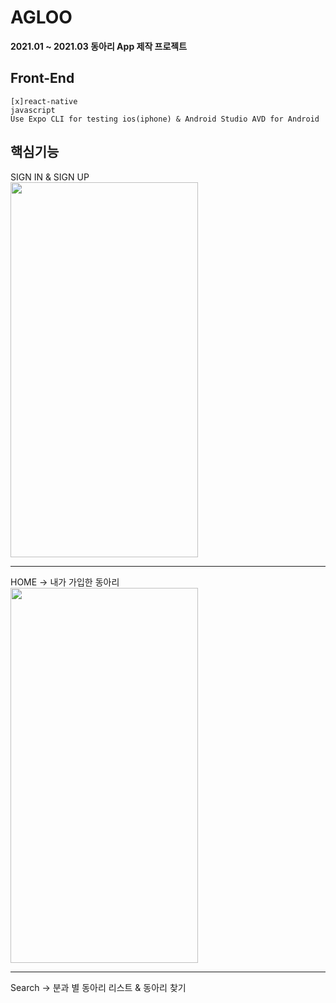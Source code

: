 # AGLOO
__2021.01 ~ 2021.03 동아리 App 제작 프로젝트__
## Front-End
    [x]react-native
    javascript
    Use Expo CLI for testing ios(iphone) & Android Studio AVD for Android
  
## 핵심기능

SIGN IN & SIGN UP   
<img src="https://user-images.githubusercontent.com/77534983/110496386-c482f300-8138-11eb-97a7-48c1c0875698.gif" width="300" height="600" />

- - -
HOME -> 내가 가입한 동아리   
<img src="https://user-images.githubusercontent.com/77534983/110771603-07121000-829e-11eb-99a6-128c7f0d0034.gif" width="300" height="600" />

- - -
Search -> 분과 별 동아리 리스트 & 동아리 찾기





    

